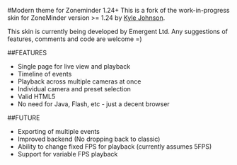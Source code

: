 #Modern theme for Zoneminder 1.24+
This is a fork of the work-in-progress skin for ZoneMinder version >= 1.24 by [Kyle Johnson](https://github.com/kylejohnson/modern). 

This skin is currently being developed by Emergent Ltd. Any suggestions of features, comments and code are welcome =)

##FEATURES

* Single page for live view and playback
* Timeline of events
* Playback across multiple cameras at once
* Individual camera and preset selection
* Valid HTML5
* No need for Java, Flash, etc - just a decent browser

##FUTURE

* Exporting of multiple events
* Improved backend (No dropping back to classic)
* Ability to change fixed FPS for playback (currently assumes 5FPS)
* Support for variable FPS playback
